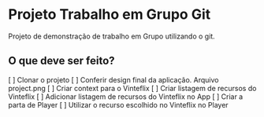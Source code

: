 # Projeto Trabalho em Grupo Git

Projeto de demonstração de trabalho em Grupo utilizando o git.

## O que deve ser feito?

[ ] Clonar o projeto
[ ] Conferir design final da aplicação. Arquivo project.png
[ ] Criar context para o Vinteflix
[ ] Criar listagem de recursos do Vinteflix
[ ] Adicionar listagem de recursos do Vinteflix no App
[ ] Criar a parta de Player
[ ] Utilizar o recurso escolhido no Vinteflix no Player
